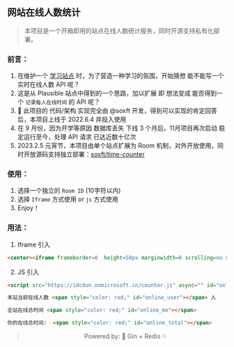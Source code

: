 ## 网站在线人数统计

> 本项目是一个开箱即用的站点在线人数统计服务，同时开源支持私有化部署。

### 前言：

1. 在维护一个 [学习站点](https://tuostudy.com) 时，为了营造一种学习的氛围，开始猜想 能不能写一个实时在线人数 API 呢？
2. 这是从 Plausible 站点中得到的一个思路，加以扩展 即 想法变成 能否得到一个 `记录每人在线时间` 的 API 呢？
3. 🤔 此项目的 代码/架构 实现完全由 @soxft 开发，得到可以实现的肯定回答后，本项目上线于 2022.6.4 并投入使用
4. 在 9 月份，因为开学等原因 数据库丢失 下线 3 个月后，11月项目再次启动 稳定运行至今，处理 API 请求 已达近数十亿次
5. 2023.2.5 元宵节，本项目由单个站点扩展为 Room 机制，对外开放使用，同时开放源码支持独立部署：[soxft/time-counter](https://github.com/soxft/time-counter)

### 使用：

1. 选择一个独立的 `Room ID` (10字符以内)
1. 选择 `Iframe` 方式使用 or `js` 方式使用
1. Enjoy！

<!-- ### Room ID：

<label for="room-input">ROOMS:&emsp;</label><input type="text" id="room-input" />

|   Key   |   Value   |
| ---- | ---- |
|   online user   |   <span style="color: red;" id="online_user"></span>   |
|   my online time   |  <span style="color: red;" id="online_me"></span>    |
|   total online time   |   <span style="color: red;" id="online_total"></span>   | -->

### 用法：

1. Iframe 引入

```html
<center><iframe frameborder=0  height=50px marginwidth=0 scrolling=no src="https://idcdun.onmicrosoft.cn/room/1"></iframe></center>
```

2. JS 引入

```html
<script src="https://idcdun.onmicrosoft.cn/counter.js" async="" id="online-counter" interval="0" api="https://idcdun.onmicrosoft.cn/counter" room="{Room ID}"></script>

本站当前在线人数 <span style="color: red;" id="online_user"></span> 人

全站在线总时间 <span style="color: red;" id="online_me"></span>

你的在线总时间:  <span style="color: red;" id="online_total"></span>
```

<!-- 
<center><iframe frameborder=0  height=50px marginwidth=0 scrolling=no src="https://idcdun.onmicrosoft.cn/room/info"></iframe></center> -->


 > <center>Powered by: 🚀 Gin + Redis ✨</center>